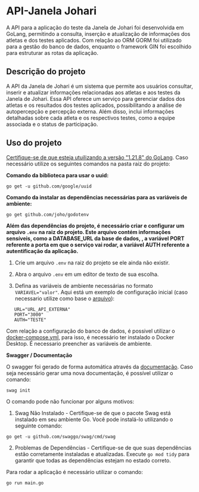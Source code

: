 # API-Janela Johari

A API para a aplicação do teste da Janela de Johari foi desenvolvida em GoLang, permitindo a consulta, inserção e atualização de informações dos atletas e dos testes aplicados. Com relação ao ORM GORM foi utilizado para a gestão do banco de dados, enquanto o framework GIN foi escolhido para estruturar as rotas da aplicação.

## **Descrição do projeto**

A API da Janela de Johari é um sistema que permite aos usuários consultar, inserir e atualizar informações relacionadas aos atletas e aos testes da Janela de Johari. Essa API oferece um serviço para gerenciar dados dos atletas e os resultados dos testes aplicados, possibilitando a análise de autopercepção e percepção externa. Além disso, inclui informações detalhadas sobre cada atleta e os respectivos testes, como a equipe associada e o status de participação.

## **Uso do projeto**

[Certifique-se de que esteja utuilizando a versão "1.21.8" do GoLang](https://go.dev/doc/devel/release#go1.21.minor). Caso necessário utilize os seguintes comandos na pasta raiz do projeto:

**Comando da biblioteca para usar o uuid:**

`go get -u github.com/google/uuid`

**Comando da instalar as dependências necessárias para as variáveis de ambiente:**

`go get github.com/joho/godotenv`

**Além das dependências do projeto, é necessário criar e configurar um arquivo `.env` na raiz do projeto. Este arquivo contém informações sensíveis, como a DATABASE_URL da base de dados, , a  variável PORT referente a porta em que o serviço vai rodar, a variável AUTH referente a autentificação da aplicação.**

1. Crie um arquivo `.env` na raiz do projeto se ele ainda não existir.

2. Abra o arquivo `.env` em um editor de texto de sua escolha.

3. Defina as variáveis de ambiente necessárias no formato `VARIAVEL="valor"`. Aqui está um exemplo de configuração inicial (caso necessario utilize como base o [arquivo](./.env.example)):

```plaintext
   URL="URL_API_EXTERNA"
   PORT="3000"
   AUTH="TESTE"
```

Com relação a configuração do banco de dados, é possivel utilizar o [docker-compose.yml](./.docker-compose.yml), para isso, é necessário ter instalado o Docker Desktop. É necessario preencher as variáveis de ambiente.

**Swagger / Documentação**

O swagger foi gerado de forma automática através da [documentação](https://github.com/swaggo/swag). Caso seja necessário gerar uma nova documentação, é possível utilizar o comando:

`swag init`

O comando pode não funcionar por alguns motivos:

1. Swag Não Instalado - Certifique-se de que o pacote Swag está instalado em seu ambiente Go. Você pode instalá-lo utilizando o seguinte comando:

`go get -u github.com/swaggo/swag/cmd/swag`

2. Problemas de Dependências - Certifique-se de que suas dependências estão corretamente instaladas e atualizadas. Execute `go mod tidy` para garantir que todas as dependências estejam no estado correto.

Para rodar a aplicação é necessário utilizar o comando:

`go run main.go`